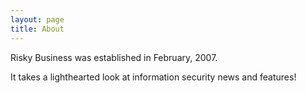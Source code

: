 ```yaml
---
layout: page
title: About
---
```

Risky Business was established in February, 2007.

It takes a lighthearted look at information security news and features!
